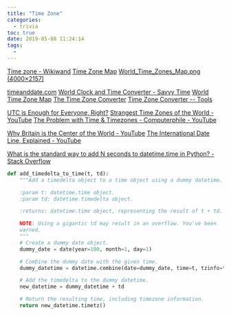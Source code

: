 ```yaml
---
title: "Time Zone"
categories:
  - trivia
toc: true
date: 2019-05-08 11:24:14
tags:
  -
---
```


[Time zone - Wikiwand](https://www.wikiwand.com/en/Time_zone)
[Time Zone Map](https://www.timeanddate.com/time/map/)
[World_Time_Zones_Map.png (4000×2157)](https://upload.wikimedia.org/wikipedia/commons/8/88/World_Time_Zones_Map.png)

[timeanddate.com](https://www.timeanddate.com/)
[World Clock and Time Converter - Savvy Time](https://savvytime.com/)
[World Time Zone Map](https://24timezones.com/timezone-map)
[The Time Zone Converter](https://www.thetimezoneconverter.com/)
[Time Zone Converter -- Tools](http://www.timezoneconverter.com/index.php)

[UTC is Enough for Everyone, Right?](https://zachholman.com/talk/utc-is-enough-for-everyone-right)
[Strangest Time Zones of the World - YouTube](https://www.youtube.com/watch?v=uW6QqcmCfm8)
[The Problem with Time & Timezones - Computerphile - YouTube](https://www.youtube.com/watch?v=-5wpm-gesOY)

[Why Britain is the Center of the World - YouTube](https://www.youtube.com/watch?v=g52A2CPEi4A)
[The International Date Line, Explained - YouTube](https://www.youtube.com/watch?v=aBppb2quqkE)

[What is the standard way to add N seconds to datetime.time in Python? - Stack Overflow](https://stackoverflow.com/a/57498235)

```python
def add_timedelta_to_time(t, td):
    """Add a timedelta object to a time object using a dummy datetime.

    :param t: datetime.time object.
    :param td: datetime.timedelta object.

    :returns: datetime.time object, representing the result of t + td.

    NOTE: Using a gigantic td may result in an overflow. You've been
    warned.
    """
    # Create a dummy date object.
    dummy_date = date(year=100, month=1, day=1)

    # Combine the dummy date with the given time.
    dummy_datetime = datetime.combine(date=dummy_date, time=t, tzinfo=t.tzinfo)

    # Add the timedelta to the dummy datetime.
    new_datetime = dummy_datetime + td

    # Return the resulting time, including timezone information.
    return new_datetime.timetz()
```
